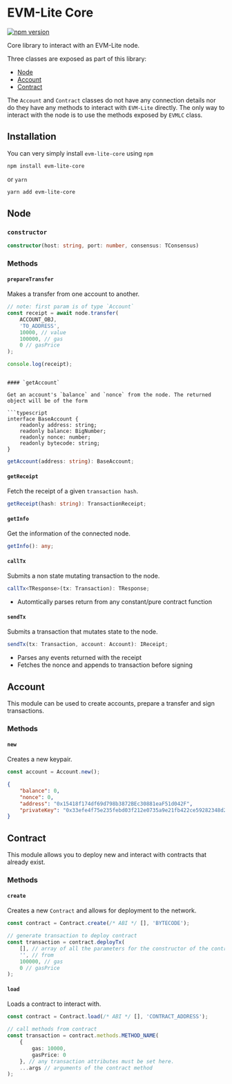 # EVM-Lite Core

[![npm version](https://badge.fury.io/js/evm-lite-core.svg)](https://badge.fury.io/js/evm-lite-core)

<!-- [![CircleCI](https://circleci.com/gh/mosaicnetworks/evm-lite-core/tree/master.svg?style=svg&circle-token=bfc349315e43b3c2b428a19e34f4ed159f459596)](https://circleci.com/gh/mosaicnetworks/evm-lite-core/tree/master) -->

Core library to interact with an EVM-Lite node.

Three classes are exposed as part of this library:

-   [Node](#node)
-   [Account](#account)
-   [Contract](#contract)

The `Account` and `Contract` classes do not have any connection details nor do they have any methods to interact with `EVM-Lite` directly. The only way to interact with the node is to use the methods exposed by `EVMLC` class.

## Installation

You can very simply install `evm-lite-core` using `npm`

```bash
npm install evm-lite-core
```

or `yarn`

```bash
yarn add evm-lite-core
```

## Node

### `constructor`

```typescript
constructor(host: string, port: number, consensus: TConsensus)
```

### Methods

#### `prepareTransfer`

Makes a transfer from one account to another.

```typescript
// note: first param is of type `Account`
const receipt = await node.transfer(
	ACCOUNT_OBJ,
	'TO_ADDRESS',
	10000, // value
	100000, // gas
	0 // gasPrice
);

console.log(receipt);
```

````

#### `getAccount`

Get an account's `balance` and `nonce` from the node. The returned object will be of the form

```typescript
interface BaseAccount {
	readonly address: string;
	readonly balance: BigNumber;
	readonly nonce: number;
	readonly bytecode: string;
}
````

```typescript
getAccount(address: string): BaseAccount;
```

#### `getReceipt`

Fetch the receipt of a given `transaction hash`.

```typescript
getReceipt(hash: string): TransactionReceipt;
```

#### `getInfo`

Get the information of the connected node.

```typescript
getInfo(): any;
```

#### `callTx`

Submits a non state mutating transaction to the node.

```typescript
callTx<TResponse>(tx: Transaction): TResponse;
```

-   Automtically parses return from any constant/pure contract function

#### `sendTx`

Submits a transaction that mutates state to the node.

```typescript
sendTx(tx: Transaction, account: Account): IReceipt;
```

-   Parses any events returned with the receipt
-   Fetches the nonce and appends to transaction before signing

## Account

This module can be used to create accounts, prepare a transfer and sign transactions.

### Methods

#### `new`

Creates a new keypair.

```typescript
const account = Account.new();
```

```json
{
	"balance": 0,
	"nonce": 0,
	"address": "0x15418f174df69d798b3872BEc30881eaF51d042F",
	"privateKey": "0x33efe4f75e235febd03f212e0735a9e21fb422ce59282348d2b30d1d020e03ac"
}
```

## Contract

This module allows you to deploy new and interact with contracts that already exist.

### Methods

#### `create`

Creates a new `Contract` and allows for deployment to the network.

```typescript
const contract = Contract.create(/* ABI */ [], 'BYTECODE');

// generate transaction to deploy contract
const transaction = contract.deployTx(
	[], // array of all the parameters for the constructor of the contract
	'', // from
	100000, // gas
	0 // gasPrice
);
```

#### `load`

Loads a contract to interact with.

```typescript
const contract = Contract.load(/* ABI */ [], 'CONTRACT_ADDRESS');

// call methods from contract
const transaction = contract.methods.METHOD_NAME(
	{
		gas: 10000,
		gasPrice: 0
	}, // any transaction attributes must be set here.
	...args // arguments of the contract method
);
```
